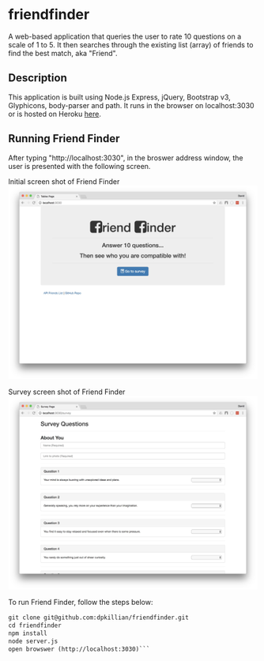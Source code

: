 # friendfinder
A web-based application that queries the user to rate 10 questions on a scale of 1 to 5.  It then searches through the existing list (array) of friends to find the best match, aka "Friend".


## Description
This application is built using Node.js Express, jQuery, Bootstrap v3, Glyphicons, body-parser and path.  It runs in the browser on localhost:3030 or is hosted on Heroku [here](https://www.heroku.com/).

## Running Friend Finder
After typing "http://localhost:3030", in the broswer address window, the user is presented with the following screen.

Initial screen shot of Friend Finder
![Main Screen 1](/app/images/ff1.jpeg)



Survey screen shot of Friend Finder
![Main Screen 1](/app/images/ff2.jpeg)




To run Friend Finder, follow the steps below:
```
git clone git@github.com:dpkillian/friendfinder.git
cd friendfinder
npm install
node server.js
open browswer (http://localhost:3030)```





